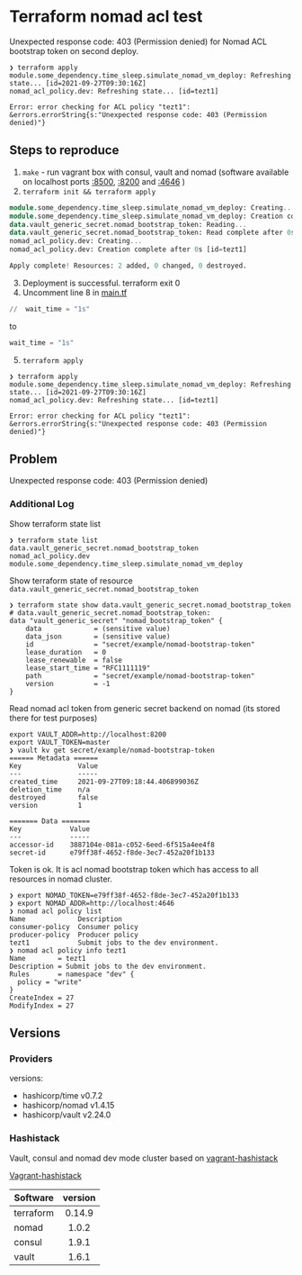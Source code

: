 # Terraform nomad acl test

Unexpected response code: 403 (Permission denied) for Nomad ACL bootstrap token on second deploy.
```
❯ terraform apply
module.some_dependency.time_sleep.simulate_nomad_vm_deploy: Refreshing state... [id=2021-09-27T09:30:16Z]
nomad_acl_policy.dev: Refreshing state... [id=tezt1]

Error: error checking for ACL policy "tezt1": &errors.errorString{s:"Unexpected response code: 403 (Permission denied)"}
```

## Steps to reproduce
1. `make` - run vagrant box with consul, vault and nomad (software available on localhost ports [:8500](http://localhost:8500), [:8200](http://localhost:8200) and [:4646](http://localhost:4646) )
2. `terraform init && terraform apply`
```terraform
module.some_dependency.time_sleep.simulate_nomad_vm_deploy: Creating...
module.some_dependency.time_sleep.simulate_nomad_vm_deploy: Creation complete after 2s [id=2021-09-27T09:30:16Z]
data.vault_generic_secret.nomad_bootstrap_token: Reading...
data.vault_generic_secret.nomad_bootstrap_token: Read complete after 0s [id=secret/example/nomad-bootstrap-token]
nomad_acl_policy.dev: Creating...
nomad_acl_policy.dev: Creation complete after 0s [id=tezt1]

Apply complete! Resources: 2 added, 0 changed, 0 destroyed.
```
3. Deployment is successful. terraform exit 0
4. Uncomment line 8 in [main.tf](main.tf)
```terraform
//  wait_time = "1s"
```
to
```terraform
wait_time = "1s"
```
5. `terraform apply`
```
❯ terraform apply
module.some_dependency.time_sleep.simulate_nomad_vm_deploy: Refreshing state... [id=2021-09-27T09:30:16Z]
nomad_acl_policy.dev: Refreshing state... [id=tezt1]

Error: error checking for ACL policy "tezt1": &errors.errorString{s:"Unexpected response code: 403 (Permission denied)"}
```
## Problem
Unexpected response code: 403 (Permission denied)

### Additional Log

Show terraform state list
```
❯ terraform state list
data.vault_generic_secret.nomad_bootstrap_token
nomad_acl_policy.dev
module.some_dependency.time_sleep.simulate_nomad_vm_deploy
```
Show terraform state of resource `data.vault_generic_secret.nomad_bootstrap_token`
```
❯ terraform state show data.vault_generic_secret.nomad_bootstrap_token
# data.vault_generic_secret.nomad_bootstrap_token:
data "vault_generic_secret" "nomad_bootstrap_token" {
    data             = (sensitive value)
    data_json        = (sensitive value)
    id               = "secret/example/nomad-bootstrap-token"
    lease_duration   = 0
    lease_renewable  = false
    lease_start_time = "RFC1111119"
    path             = "secret/example/nomad-bootstrap-token"
    version          = -1
}
```

Read nomad acl token from generic secret backend on nomad (its stored there for test purposes)
```
export VAULT_ADDR=http://localhost:8200
export VAULT_TOKEN=master
❯ vault kv get secret/example/nomad-bootstrap-token
====== Metadata ======
Key              Value
---              -----
created_time     2021-09-27T09:18:44.406899036Z
deletion_time    n/a
destroyed        false
version          1

======= Data =======
Key            Value
---            -----
accessor-id    3887104e-081a-c052-6eed-6f515a4ee4f8
secret-id      e79ff38f-4652-f8de-3ec7-452a20f1b133
```

Token is ok. It is acl nomad bootstrap token which has access to all resources in nomad cluster. 
```
❯ export NOMAD_TOKEN=e79ff38f-4652-f8de-3ec7-452a20f1b133
❯ export NOMAD_ADDR=http://localhost:4646
❯ nomad acl policy list
Name             Description
consumer-policy  Consumer policy
producer-policy  Producer policy
tezt1            Submit jobs to the dev environment.
❯ nomad acl policy info tezt1
Name        = tezt1
Description = Submit jobs to the dev environment.
Rules       = namespace "dev" {
  policy = "write"
}
CreateIndex = 27
ModifyIndex = 27
```


## Versions

### Providers
versions:
- hashicorp/time v0.7.2
- hashicorp/nomad v1.4.15
- hashicorp/vault v2.24.0

### Hashistack
Vault, consul and nomad dev mode cluster based on [vagrant-hashistack](https://github.com/Skatteetaten/vagrant-hashistack)

[Vagrant-hashistack](https://github.com/Skatteetaten/vagrant-hashistack)

| Software        | version           |
| ------------- |:-------------:|
| terraform | 0.14.9 |
| nomad | 1.0.2 |
| consul | 1.9.1 |
| vault | 1.6.1 |

